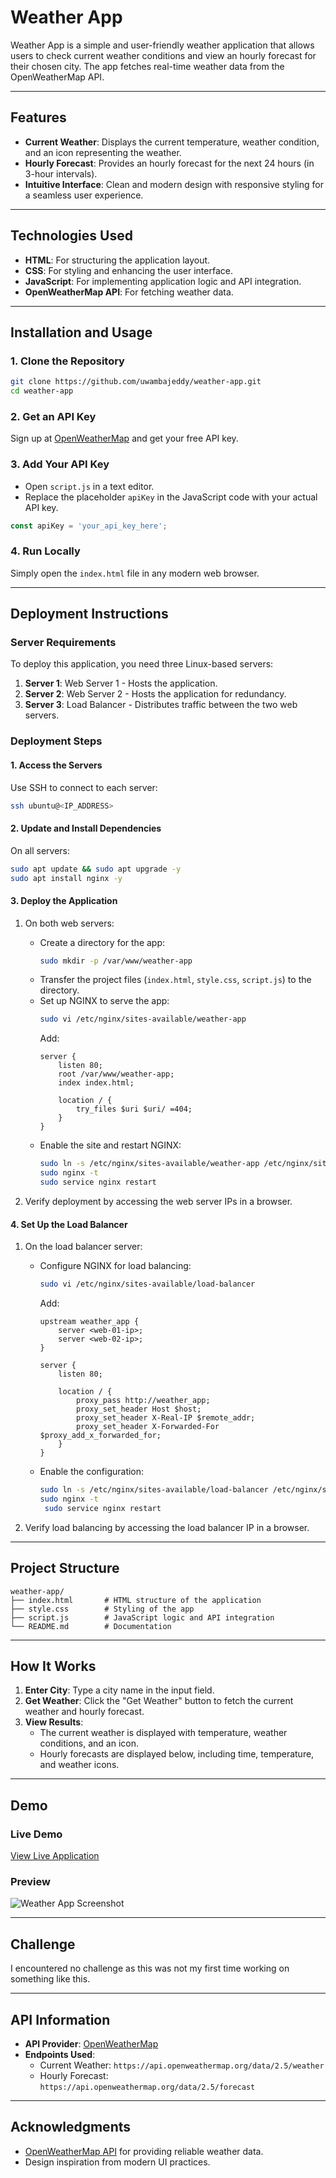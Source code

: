 
# **Weather App**

Weather App is a simple and user-friendly weather application that allows users to check current weather conditions and view an hourly forecast for their chosen city. The app fetches real-time weather data from the OpenWeatherMap API.

---

## **Features**

- **Current Weather**: Displays the current temperature, weather condition, and an icon representing the weather.
- **Hourly Forecast**: Provides an hourly forecast for the next 24 hours (in 3-hour intervals).
- **Intuitive Interface**: Clean and modern design with responsive styling for a seamless user experience.

---

## **Technologies Used**

- **HTML**: For structuring the application layout.
- **CSS**: For styling and enhancing the user interface.
- **JavaScript**: For implementing application logic and API integration.
- **OpenWeatherMap API**: For fetching weather data.

---

## **Installation and Usage**

### **1. Clone the Repository**
```bash
git clone https://github.com/uwambajeddy/weather-app.git
cd weather-app
```

### **2. Get an API Key**
Sign up at [OpenWeatherMap](https://openweathermap.org/) and get your free API key.

### **3. Add Your API Key**
- Open `script.js` in a text editor.
- Replace the placeholder `apiKey` in the JavaScript code with your actual API key.

```javascript
const apiKey = 'your_api_key_here';
```

### **4. Run Locally**
Simply open the `index.html` file in any modern web browser.

---

## **Deployment Instructions**

### **Server Requirements**
To deploy this application, you need three Linux-based servers:
1. **Server 1**: Web Server 1 - Hosts the application.
2. **Server 2**: Web Server 2 - Hosts the application for redundancy.
3. **Server 3**: Load Balancer - Distributes traffic between the two web servers.

### **Deployment Steps**

#### **1. Access the Servers**
Use SSH to connect to each server:
```bash
ssh ubuntu@<IP_ADDRESS>
```

#### **2. Update and Install Dependencies**
On all servers:
```bash
sudo apt update && sudo apt upgrade -y
sudo apt install nginx -y
```

#### **3. Deploy the Application**
1. On both web servers:
   - Create a directory for the app:
     ```bash
     sudo mkdir -p /var/www/weather-app
     ```
   - Transfer the project files (`index.html`, `style.css`, `script.js`) to the directory.
   - Set up NGINX to serve the app:
     ```bash
     sudo vi /etc/nginx/sites-available/weather-app
     ```
     Add:
     ```nginx
     server {
         listen 80;
         root /var/www/weather-app;
         index index.html;

         location / {
             try_files $uri $uri/ =404;
         }
     }
     ```
   - Enable the site and restart NGINX:
     ```bash
     sudo ln -s /etc/nginx/sites-available/weather-app /etc/nginx/sites-enabled/
     sudo nginx -t
     sudo service nginx restart
     ```

2. Verify deployment by accessing the web server IPs in a browser.

#### **4. Set Up the Load Balancer**
1. On the load balancer server:
   - Configure NGINX for load balancing:
     ```bash
     sudo vi /etc/nginx/sites-available/load-balancer
     ```
     Add:
     ```nginx
     upstream weather_app {
         server <web-01-ip>;
         server <web-02-ip>;
     }

     server {
         listen 80;

         location / {
             proxy_pass http://weather_app;
             proxy_set_header Host $host;
             proxy_set_header X-Real-IP $remote_addr;
             proxy_set_header X-Forwarded-For $proxy_add_x_forwarded_for;
         }
     }
     ```
   - Enable the configuration:
     ```bash
     sudo ln -s /etc/nginx/sites-available/load-balancer /etc/nginx/sites-enabled/
     sudo nginx -t
      sudo service nginx restart
     ```

2. Verify load balancing by accessing the load balancer IP in a browser.

---

## **Project Structure**

```
weather-app/
├── index.html       # HTML structure of the application
├── style.css        # Styling of the app
├── script.js        # JavaScript logic and API integration
└── README.md        # Documentation
```

---

## **How It Works**

1. **Enter City**: Type a city name in the input field.
2. **Get Weather**: Click the "Get Weather" button to fetch the current weather and hourly forecast.
3. **View Results**:
   - The current weather is displayed with temperature, weather conditions, and an icon.
   - Hourly forecasts are displayed below, including time, temperature, and weather icons.

---

## **Demo**

### **Live Demo**
[View Live Application](http://23.22.70.36)

### **Preview**
![Weather App Screenshot](https://github.com/user-attachments/assets/63b918fd-48bb-462c-b374-4d30dffca292)

---

## **Challenge**

I encountered no challenge as this was not my first time working on something like this.

---

## **API Information**

- **API Provider**: [OpenWeatherMap](https://openweathermap.org/)
- **Endpoints Used**:
  - Current Weather: `https://api.openweathermap.org/data/2.5/weather`
  - Hourly Forecast: `https://api.openweathermap.org/data/2.5/forecast`

---

## **Acknowledgments**

- [OpenWeatherMap API](https://openweathermap.org/) for providing reliable weather data.
- Design inspiration from modern UI practices.
